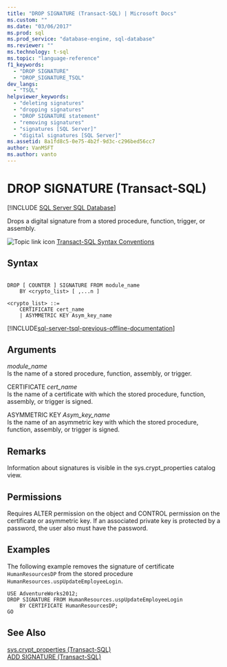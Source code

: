```yaml
---
title: "DROP SIGNATURE (Transact-SQL) | Microsoft Docs"
ms.custom: ""
ms.date: "03/06/2017"
ms.prod: sql
ms.prod_service: "database-engine, sql-database"
ms.reviewer: ""
ms.technology: t-sql
ms.topic: "language-reference"
f1_keywords: 
  - "DROP SIGNATURE"
  - "DROP_SIGNATURE_TSQL"
dev_langs: 
  - "TSQL"
helpviewer_keywords: 
  - "deleting signatures"
  - "dropping signatures"
  - "DROP SIGNATURE statement"
  - "removing signatures"
  - "signatures [SQL Server]"
  - "digital signatures [SQL Server]"
ms.assetid: 8a1fd8c5-0e75-4b2f-9d3c-c296bed56cc7
author: VanMSFT
ms.author: vanto
---
```

# DROP SIGNATURE (Transact-SQL)
[!INCLUDE [SQL Server SQL Database](../../includes/applies-to-version/sql-asdb.md)]

  Drops a digital signature from a stored procedure, function, trigger, or assembly.  
  
 ![Topic link icon](../../database-engine/configure-windows/media/topic-link.gif "Topic link icon") [Transact-SQL Syntax Conventions](../../t-sql/language-elements/transact-sql-syntax-conventions-transact-sql.md)  
  
## Syntax  
  
```syntaxsql
  
DROP [ COUNTER ] SIGNATURE FROM module_name   
    BY <crypto_list> [ ,...n ]  
  
<crypto_list> ::=  
    CERTIFICATE cert_name  
    | ASYMMETRIC KEY Asym_key_name  
```  
  
[!INCLUDE[sql-server-tsql-previous-offline-documentation](../../includes/sql-server-tsql-previous-offline-documentation.md)]

## Arguments
 *module_name*  
 Is the name of a stored procedure, function, assembly, or trigger.  
  
 CERTIFICATE *cert_name*  
 Is the name of a certificate with which the stored procedure, function, assembly, or trigger is signed.  
  
 ASYMMETRIC KEY *Asym_key_name*  
 Is the name of an asymmetric key with which the stored procedure, function, assembly, or trigger is signed.  
  
## Remarks  
 Information about signatures is visible in the sys.crypt_properties catalog view.  
  
## Permissions  
 Requires ALTER permission on the object and CONTROL permission on the certificate or asymmetric key. If an associated private key is protected by a password, the user also must have the password.  
  
## Examples  
 The following example removes the signature of certificate `HumanResourcesDP` from the stored procedure `HumanResources.uspUpdateEmployeeLogin`.  
  
```  
USE AdventureWorks2012;  
DROP SIGNATURE FROM HumanResources.uspUpdateEmployeeLogin   
    BY CERTIFICATE HumanResourcesDP;  
GO  
```  
  
## See Also  
 [sys.crypt_properties &#40;Transact-SQL&#41;](../../relational-databases/system-catalog-views/sys-crypt-properties-transact-sql.md)   
 [ADD SIGNATURE &#40;Transact-SQL&#41;](../../t-sql/statements/add-signature-transact-sql.md)  
  
  
